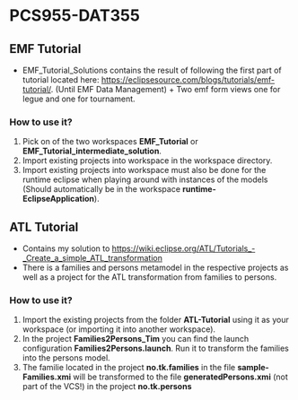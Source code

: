 # PCS955-DAT355

## EMF Tutorial
- EMF_Tutorial_Solutions contains the result of following the first part of tutorial located here: https://eclipsesource.com/blogs/tutorials/emf-tutorial/. (Until EMF Data Management) + Two emf form views one for legue and one for tournament.

### How to use it?
1. Pick on of the two workspaces **EMF_Tutorial** or **EMF_Tutorial_intermediate_solution**.
2. Import existing projects into workspace in the workspace directory.
3. Import existing projects into workspace must also be done for the runtime eclipse when playing around with instances of the models (Should automatically be in the workspace **runtime-EclipseApplication**).

## ATL Tutorial
- Contains my solution to https://wiki.eclipse.org/ATL/Tutorials_-_Create_a_simple_ATL_transformation
- There is a families and persons metamodel in the respective projects as well as a project for the ATL transformation from families to persons.
### How to use it?
1. Import the existing projects from the folder **ATL-Tutorial** using it as your workspace (or importing it into another workspace).
2. In the project **Families2Persons_Tim** you can find the launch configuration **Families2Persons.launch**. Run it to transform the families into the persons model.
3. The familie located in the project **no.tk.families** in the file **sample-Families.xmi** will be transformed to the file **generatedPersons.xmi** (not part of the VCS!) in the project **no.tk.persons**
